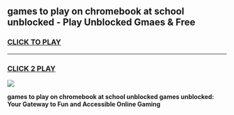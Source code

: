 
## games to play on chromebook at school unblocked - Play Unblocked Gmaes & Free
<h3>
<a href="https://premium.freeplayer.one?title=games_to_play_on_chromebook_at_school_unblocked&ref=19F">CLICK TO PLAY</a></h3>
<hr>

<h3>
<a href="https://premium.freeplayer.one?title=games_to_play_on_chromebook_at_school_unblocked&ref=19F">CLICK 2 PLAY</a>
  
</h3>

<a href="https://premium.freeplayer.one?title=games_to_play_on_chromebook_at_school_unblocked&ref=19F/"><img src="https://clearcache.store/games.png"></a>


**games to play on chromebook at school unblocked games unblocked: Your Gateway to Fun and Accessible Online Gaming**
